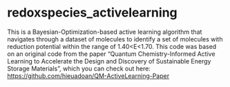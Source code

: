 # redoxspecies_activelearning
This is a Bayesian-Optimization-based active learning algorithm that navigates through a dataset of molecules to identify a set of molecules with 
reduction potential within the range of 1.40<E<1.70. 
This code was based on an original code from the paper “Quantum Chemistry-Informed Active Learning to Accelerate the Design and Discovery of Sustainable 
Energy Storage Materials”, which you can check out here: https://github.com/hieuadoan/QM-ActiveLearning-Paper
